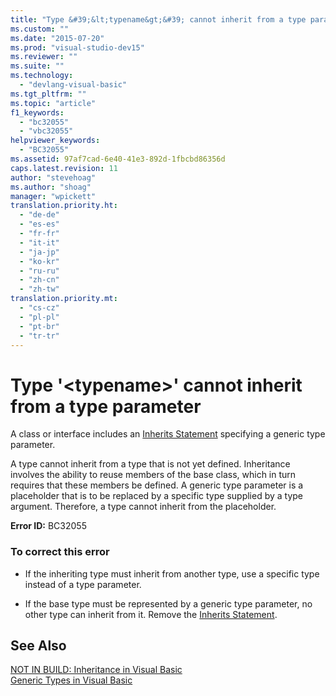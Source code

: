 ```yaml
---
title: "Type &#39;&lt;typename&gt;&#39; cannot inherit from a type parameter | Microsoft Docs"
ms.custom: ""
ms.date: "2015-07-20"
ms.prod: "visual-studio-dev15"
ms.reviewer: ""
ms.suite: ""
ms.technology: 
  - "devlang-visual-basic"
ms.tgt_pltfrm: ""
ms.topic: "article"
f1_keywords: 
  - "bc32055"
  - "vbc32055"
helpviewer_keywords: 
  - "BC32055"
ms.assetid: 97af7cad-6e40-41e3-892d-1fbcbd86356d
caps.latest.revision: 11
author: "stevehoag"
ms.author: "shoag"
manager: "wpickett"
translation.priority.ht: 
  - "de-de"
  - "es-es"
  - "fr-fr"
  - "it-it"
  - "ja-jp"
  - "ko-kr"
  - "ru-ru"
  - "zh-cn"
  - "zh-tw"
translation.priority.mt: 
  - "cs-cz"
  - "pl-pl"
  - "pt-br"
  - "tr-tr"
---
```

# Type &#39;&lt;typename&gt;&#39; cannot inherit from a type parameter
A class or interface includes an [Inherits Statement](/dotnet/visual-basic/language-reference/statements/inherits-statement) specifying a generic type parameter.  
  
 A type cannot inherit from a type that is not yet defined. Inheritance involves the ability to reuse members of the base class, which in turn requires that these members be defined. A generic type parameter is a placeholder that is to be replaced by a specific type supplied by a type argument. Therefore, a type cannot inherit from the placeholder.  
  
 **Error ID:** BC32055  
  
### To correct this error  
  
-   If the inheriting type must inherit from another type, use a specific type instead of a type parameter.  
  
-   If the base type must be represented by a generic type parameter, no other type can inherit from it. Remove the [Inherits Statement](/dotnet/visual-basic/language-reference/statements/inherits-statement).  
  
## See Also  
 [NOT IN BUILD: Inheritance in Visual Basic](http://msdn.microsoft.com/en-us/e5e6e240-ed31-4657-820c-079b7c79313c)   
 [Generic Types in Visual Basic](/dotnet/visual-basic/programming-guide/language-features/data-types/generic-types)